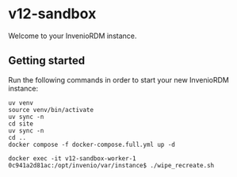 # v12-sandbox

Welcome to your InvenioRDM instance.

## Getting started

Run the following commands in order to start your new InvenioRDM instance:

```console
uv venv
source venv/bin/activate
uv sync -n
cd site 
uv sync -n
cd ..
docker compose -f docker-compose.full.yml up -d

docker exec -it v12-sandbox-worker-1
0c941a2d81ac:/opt/invenio/var/instance$ ./wipe_recreate.sh

